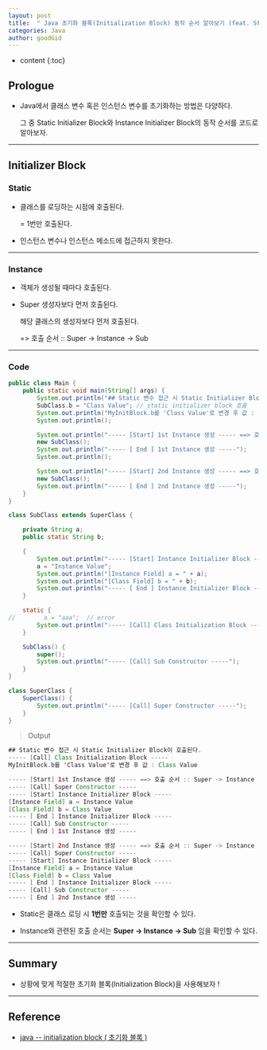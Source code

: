 ```yaml
---
layout: post
title:  " Java 초기화 블록(Initialization Block) 동작 순서 알아보기 (feat. Static, Instance) "
categories: Java
author: goodGid
---
```

* content
{:toc}

## Prologue

* Java에서 클래스 변수 혹은 인스턴스 변수를 초기화하는 방법은 다양하다.

  그 중 Static Initializer Block와 Instance Initializer Block의 동작 순서를 코드로 알아보자.



---

## Initializer Block

### Static 

* 클래스를 로딩하는 시점에 호출된다.

  = 1번만 호출된다.

* 인스턴스 변수나 인스턴스 메소드에 접근하지 못한다.

---

### Instance

* 객체가 생성될 때마다 호출된다.

* Super 생성자보다 먼저 호출된다.

  해당 클래스의 생성자보다 먼저 호출된다.

  => 호출 순서 :: Super -> Instance -> Sub
  

---

### Code

``` java
public class Main {
    public static void main(String[] args) {
        System.out.println("## Static 변수 접근 시 Static Initializer Block이 호출된다.");
        SubClass.b = "Class Value"; // static initializer block 호출
        System.out.println("MyInitBlock.b를 'Class Value'로 변경 후 값 : " + SubClass.b);
        System.out.println();

        System.out.println("----- [Start] 1st Instance 생성 ----- ==> 호출 순서 :: Super -> Instance -> Sub");
        new SubClass();
        System.out.println("----- [ End ] 1st Instance 생성 -----");
        System.out.println();

        System.out.println("----- [Start] 2nd Instance 생성 ----- ==> 호출 순서 :: Super -> Instance -> Sub");
        new SubClass();
        System.out.println("----- [ End ] 2nd Instance 생성 -----");
    }
}

class SubClass extends SuperClass {

    private String a;
    public static String b;

    {
        System.out.println("----- [Start] Instance Initializer Block -----");
        a = "Instance Value";
        System.out.println("[Instance Field] a = " + a);
        System.out.println("[Class Field] b = " + b);
        System.out.println("----- [ End ] Instance Initializer Block -----");
    }

    static {
//        a = "aaa";  // error
        System.out.println("----- [Call] Class Initialization Block -----");
    }

    SubClass() {
        super();
        System.out.println("----- [Call] Sub Constructor -----");
    }
}

class SuperClass {
    SuperClass() {
        System.out.println("----- [Call] Super Constructor -----");
    }
}
```

> Output

``` java
## Static 변수 접근 시 Static Initializer Block이 호출된다.
----- [Call] Class Initialization Block -----
MyInitBlock.b를 'Class Value'로 변경 후 값 : Class Value

----- [Start] 1st Instance 생성 ----- ==> 호출 순서 :: Super -> Instance -> Sub
----- [Call] Super Constructor -----
----- [Start] Instance Initializer Block -----
[Instance Field] a = Instance Value
[Class Field] b = Class Value
----- [ End ] Instance Initializer Block -----
----- [Call] Sub Constructor -----
----- [ End ] 1st Instance 생성 -----

----- [Start] 2nd Instance 생성 ----- ==> 호출 순서 :: Super -> Instance -> Sub
----- [Call] Super Constructor -----
----- [Start] Instance Initializer Block -----
[Instance Field] a = Instance Value
[Class Field] b = Class Value
----- [ End ] Instance Initializer Block -----
----- [Call] Sub Constructor -----
----- [ End ] 2nd Instance 생성 -----
```

* Static은 클래스 로딩 시 **1번만** 호출되는 것을 확인할 수 있다.

* Instance와 관련된 호출 순서는 **Super -> Instance -> Sub** 임을 확인할 수 있다.

---

## Summary

* 상황에 맞게 적절한 초기화 블록(Initialization Block)을 사용해보자 ! 

---

## Reference

* [java -- initialization block ( 초기화 블록 )](https://freeprog.tistory.com/198)